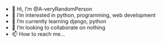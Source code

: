 - 👋 Hi, I’m @A-veryRandomPerson
- 👀 I’m interested in python, programming, web development
- 🌱 I’m currently learning django, python
- 💞️ I’m looking to collaborate on nothing
- 📫 How to reach me...

<!---
A-veryRandomPerson/A-veryRandomPerson is a ✨ special ✨ repository because its `README.md` (this file) appears on your GitHub profile.
You can click the Preview link to take a look at your changes.
--->
